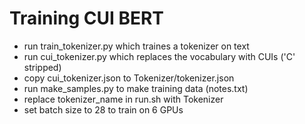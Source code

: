 # Training CUI BERT

- run train_tokenizer.py which traines a tokenizer on text
- run cui_tokenizer.py which replaces the vocabulary with CUIs ('C' stripped)
- copy cui_tokenizer.json to Tokenizer/tokenizer.json
- run make_samples.py to make training data (notes.txt)
- replace tokenizer_name in run.sh with Tokenizer
- set batch size to 28 to train on 6 GPUs
